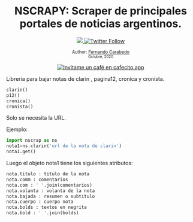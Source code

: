 <div align="center">
  <h1> NSCRAPY: Scraper de principales portales de noticias argentinos.</h1>
  <a class="header-badge" target="_blank" href="https://www.linkedin.com/in/carabedo/">
  <img src="https://img.shields.io/badge/style--5eba00.svg?label=LinkedIn&logo=linkedin&style=social">
  </a>
  <a class="header-badge" target="_blank" href="https://twitter.com/muydipalma">
  <img alt="Twitter Follow" src="https://img.shields.io/twitter/follow/muydipalma?style=social">
  </a>

<sub>Author:
<a href="https://www.linkedin.com/in/carabedo/" target="_blank">Fernando Carabedo</a><br>
<small> Octubre, 2020</small>
</sub>



</div>
</div>

<div>
<p align="center">
<a href='https://cafecito.app/carabedo' rel='noopener' target='_blank'><img srcset='https://cdn.cafecito.app/imgs/buttons/button_2.png 1x, https://cdn.cafecito.app/imgs/buttons/button_2_2x.png 2x, https://cdn.cafecito.app/imgs/buttons/button_2_3.75x.png 3.75x' src='https://cdn.cafecito.app/imgs/buttons/button_2.png' alt='Invitame un café en cafecito.app' /></a>
</p>
</div>

Libreria para bajar notas de clarin , pagina12, cronica y cronista.

```python
clarin()
p12()
cronica()
cronista()
``` 



Solo se necesita la URL.

Ejemplo:

```python
import nscrap as ns
nota1=ns.clarin('url de la nota de clarin')
nota1.get()
```

Luego el objeto nota1 tiene los siguientes atributos:

```python
nota.titulo : titulo de la nota
nota.comm : comentarios
nota.com : ' '.join(comentarios)
nota.volanta : volanta de la nota
nota.bajada : resumen o subtitulo
nota.cuerpo : cuerpo nota
nota.bolds : textos en negrita
nota.bold : ' '.join(bolds)
``` 

